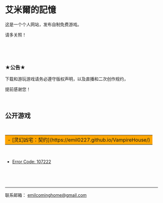 # 艾米爾的記憶

这是一个个人网站，发布自制免费游戏。

请多关照！

&nbsp;


&nbsp;

### ★公告★

下载和游玩游戏请务必遵守版权声明，以及直播和二次创作规约，

提前感谢您！

&nbsp;



## **公开游戏**
&nbsp;

<table><tr><td bgcolor=orange>- [灵幻凶宅：契约](https://emil0227.github.io/VampireHouse/) </td></tr></table>


&nbsp;

- [Error Code: 107222](https://ldjam.com/events/ludum-dare/46/error-code-107222) 

&nbsp;

&nbsp;

************
联系邮箱：
<emilcominghome@gmail.com>
